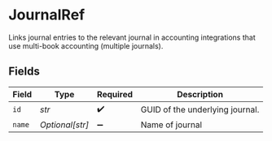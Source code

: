 # JournalRef

Links journal entries to the relevant journal in accounting integrations that use multi-book accounting (multiple journals).


## Fields

| Field                           | Type                            | Required                        | Description                     |
| ------------------------------- | ------------------------------- | ------------------------------- | ------------------------------- |
| `id`                            | *str*                           | :heavy_check_mark:              | GUID of the underlying journal. |
| `name`                          | *Optional[str]*                 | :heavy_minus_sign:              | Name of journal                 |